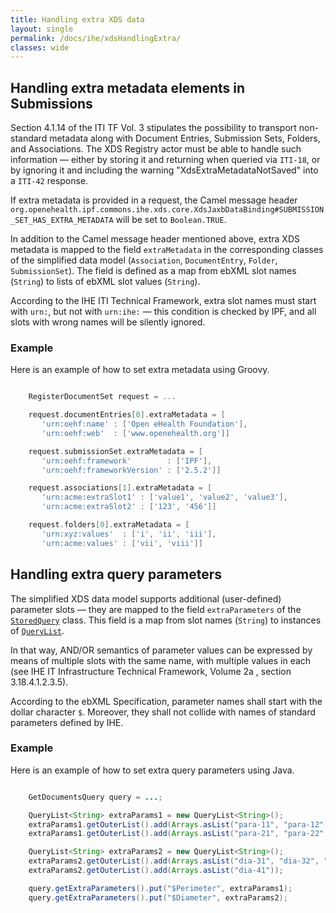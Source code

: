 ```yaml
---
title: Handling extra XDS data
layout: single
permalink: /docs/ihe/xdsHandlingExtra/
classes: wide
---
```



## Handling extra metadata elements in Submissions

Section 4.1.14 of the ITI TF Vol. 3 stipulates the possibility to transport non-standard metadata along with Document Entries,
Submission Sets, Folders, and Associations. The XDS Registry actor must be able to handle such information — either by storing it
and returning when queried via `ITI-18`, or by ignoring it and including the warning "XdsExtraMetadataNotSaved" into a `ITI-42` response.

If extra metadata is provided in a request, the Camel message header
`org.openehealth.ipf.commons.ihe.xds.core.XdsJaxbDataBinding#SUBMISSION_SET_HAS_EXTRA_METADATA` will be set to `Boolean.TRUE`.

In addition to the Camel message header mentioned above, extra XDS metadata is mapped to the field `extraMetadata`
in the corresponding classes of the simplified data model (`Association`, `DocumentEntry`, `Folder`, `SubmissionSet`).
The field is defined as a map from ebXML slot names (`String`) to lists of ebXML slot values (`String`).

According to the IHE ITI Technical Framework, extra slot names must start with `urn:`, but not with `urn:ihe:`
— this condition is checked by IPF, and all slots with wrong names will be silently ignored.

### Example

Here is an example of how to set extra metadata using Groovy.

```groovy

    RegisterDocumentSet request = ...

    request.documentEntries[0].extraMetadata = [
       'urn:oehf:name' : ['Open eHealth Foundation'],
       'urn:oehf:web'  : ['www.openehealth.org']]

    request.submissionSet.extraMetadata = [
       'urn:oehf:framework'        : ['IPF'],
       'urn:oehf:frameworkVersion' : ['2.5.2']]

    request.associations[1].extraMetadata = [
       'urn:acme:extraSlot1' : ['value1', 'value2', 'value3'],
       'urn:acme:extraSlot2' : ['123', '456']]

    request.folders[0].extraMetadata = [
       'urn:xyz:values'  : ['i', 'ii', 'iii'],
       'urn:acme:values' : ['vii', 'viii']]

```

## Handling extra query parameters

The simplified XDS data model supports additional (user-defined) parameter slots — they are mapped to the field
`extraParameters` of the [`StoredQuery`](../../apidocs/org/openehealth/ipf/commons/ihe/xds/core/requests/query/StoredQuery.html) class.
This field is a map from slot names (`String`) to instances of
[`QueryList`](../../apidocs/org/openehealth/ipf/commons/ihe/xds/core/requests/query/QueryList.html).

In that way, AND/OR semantics of parameter values can be expressed by means of multiple slots with the same name,
with multiple values in each (see IHE IT Infrastructure Technical Framework, Volume 2a , section 3.18.4.1.2.3.5).

According to the ebXML Specification, parameter names shall start with the dollar character `$`.
Moreover, they shall not collide with names of standard parameters defined by IHE.

### Example

Here is an example of how to set extra query parameters using Java.

```java

    GetDocumentsQuery query = ...;

    QueryList<String> extraParams1 = new QueryList<String>();
    extraParams1.getOuterList().add(Arrays.asList("para-11", "para-12"));
    extraParams1.getOuterList().add(Arrays.asList("para-21", "para-22", "para-23"));

    QueryList<String> extraParams2 = new QueryList<String>();
    extraParams2.getOuterList().add(Arrays.asList("dia-31", "dia-32", "dia-33"));
    extraParams2.getOuterList().add(Arrays.asList("dia-41"));

    query.getExtraParameters().put("$Perimeter", extraParams1);
    query.getExtraParameters().put("$Diameter", extraParams2);

```
